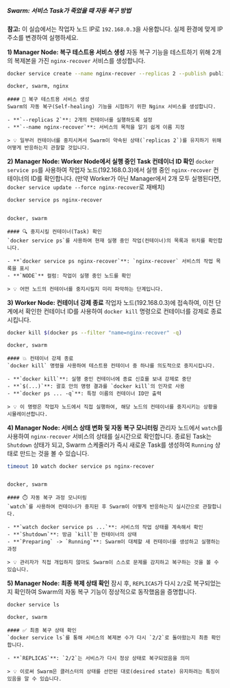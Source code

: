 ##### Swarm: 서비스 Task가 죽었을 때 자동 복구 방법 #####

**참고:** 이 실습에서는 작업자 노드 IP로 `192.168.0.3`을 사용합니다. 실제 환경에 맞게 IP 주소를 변경하여 실행하세요.

**1) Manager Node: 복구 테스트용 서비스 생성**
자동 복구 기능을 테스트하기 위해 2개의 복제본을 가진 `nginx-recover` 서비스를 생성합니다.

```bash
docker service create --name nginx-recover --replicas 2 --publish published=8083,target=80 nginx
```

```tech
docker, swarm, nginx
```

```desc
#### 🚀 복구 테스트용 서비스 생성
Swarm의 자동 복구(Self-healing) 기능을 시험하기 위한 Nginx 서비스를 생성합니다.

- **`--replicas 2`**: 2개의 컨테이너를 실행하도록 설정
- **`--name nginx-recover`**: 서비스의 목적을 알기 쉽게 이름 지정

> 💡 일부러 컨테이너를 중지시켜서 Swarm이 약속된 상태(`replicas 2`)를 유지하기 위해 어떻게 반응하는지 관찰할 것입니다.
```

**2) Manager Node: Worker Node에서 실행 중인 Task 컨테이너 ID 확인**
`docker service ps`를 사용하여 작업자 노드(192.168.0.3)에서 실행 중인 `nginx-recover` 컨테이너의 ID를 확인합니다. (만약 Worker가 아닌 Manager에서 2개 모두 실행된다면, `docker service update --force nginx-recover`로 재배치)

```bash
docker service ps nginx-recover
```
```no-err-check
```
```tech
docker, swarm
```

```desc
#### 🔍 중지시킬 컨테이너(Task) 확인
`docker service ps`를 사용하여 현재 실행 중인 작업(컨테이너)의 목록과 위치를 확인합니다.

- **`docker service ps nginx-recover`**: `nginx-recover` 서비스의 작업 목록을 표시
- **`NODE`** 컬럼: 작업이 실행 중인 노드를 확인

> 💡 어떤 노드의 컨테이너를 중지시킬지 미리 파악하는 단계입니다.
```

**3) Worker Node: 컨테이너 강제 종료**
작업자 노드(192.168.0.3)에 접속하여, 이전 단계에서 확인한 컨테이너 ID를 사용하여 `docker kill` 명령으로 컨테이너를 강제로 종료시킵니다.

```bash
docker kill $(docker ps --filter "name=nginx-recover" -q)
```

```tech
docker, swarm
```

```desc
#### 💥 컨테이너 강제 종료
`docker kill` 명령을 사용하여 테스트용 컨테이너 중 하나를 의도적으로 중지시킵니다.

- **`docker kill`**: 실행 중인 컨테이너에 종료 신호를 보내 강제로 중단
- **`$(...)`**: 괄호 안의 명령 결과를 `docker kill`의 인자로 사용
- **`docker ps ... -q`**: 특정 이름의 컨테이너 ID만 출력

> 💡 이 명령은 작업자 노드에서 직접 실행하여, 해당 노드의 컨테이너를 중지시키는 상황을 시뮬레이션합니다.
```

**4) Manager Node: 서비스 상태 변화 및 자동 복구 모니터링**
관리자 노드에서 `watch`를 사용하여 `nginx-recover` 서비스의 상태를 실시간으로 확인합니다. 종료된 Task는 `Shutdown` 상태가 되고, Swarm 스케줄러가 즉시 새로운 Task를 생성하여 `Running` 상태로 만드는 것을 볼 수 있습니다.

```bash
timeout 10 watch docker service ps nginx-recover
```
```no-err-check
```
```tech
docker, swarm
```

```desc
#### ⏱️ 자동 복구 과정 모니터링
`watch`를 사용하여 컨테이너가 중지된 후 Swarm이 어떻게 반응하는지 실시간으로 관찰합니다.

- **`watch docker service ps ...`**: 서비스의 작업 상태를 계속해서 확인
- **`Shutdown`**: 방금 `kill`한 컨테이너의 상태
- **`Preparing` -> `Running`**: Swarm이 대체할 새 컨테이너를 생성하고 실행하는 과정

> 💡 관리자가 직접 개입하지 않아도 Swarm이 스스로 문제를 감지하고 복구하는 것을 볼 수 있습니다.
```

**5) Manager Node: 최종 복제 상태 확인**
잠시 후, `REPLICAS`가 다시 `2/2`로 복구되었는지 확인하여 Swarm의 자동 복구 기능이 정상적으로 동작했음을 증명합니다.

```bash
docker service ls
```

```tech
docker, swarm
```

```desc
#### ✅ 최종 복구 상태 확인
`docker service ls`를 통해 서비스의 복제본 수가 다시 `2/2`로 돌아왔는지 최종 확인합니다.

- **`REPLICAS`**: `2/2`는 서비스가 다시 정상 상태로 복구되었음을 의미

> 💡 이로써 Swarm은 클러스터의 상태를 선언된 대로(desired state) 유지하려는 특징이 있음을 알 수 있습니다.
```
